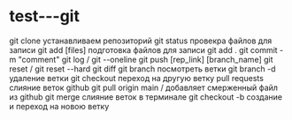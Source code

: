 # test---git
git clone устанавливаем репозиторий
git status  провекра файлов для записи
git add [files] подготовка файлов для записи
git add .
git commit -m "comment"
git log / git --oneline
git push [rep_link] [branch_name]
git reset / git reset --hard
git diff
git branch посмотреть ветки
git branch -d удаление ветки
git checkout переход на другую ветку
pull requests слияние веток github 
git pull origin  main / добавляет смерженный файл из github
git merge слияние веток в терминале
git checkout -b создание и переход на новою ветку

